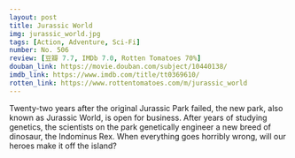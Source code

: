```yaml
---
layout: post 
title: Jurassic World
img: jurassic_world.jpg
tags: [Action, Adventure, Sci-Fi]
number: No. 506
review: [豆瓣 7.7, IMDb 7.0, Rotten Tomatoes 70%]
douban_link: https://movie.douban.com/subject/10440138/
imdb_link: https://www.imdb.com/title/tt0369610/
rotten_link: https://www.rottentomatoes.com/m/jurassic_world
---
```


Twenty-two years after the original Jurassic Park failed, the new park, also known as Jurassic World, is open for business. After years of studying genetics, the scientists on the park genetically engineer a new breed of dinosaur, the Indominus Rex. When everything goes horribly wrong, will our heroes make it off the island?